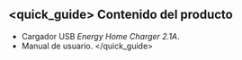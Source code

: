 ## <quick_guide> Contenido del producto

- Cargador USB *Energy Home Charger 2.1A*.
- Manual de usuario.
</quick_guide>
